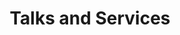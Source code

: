 ---
layout: page
permalink: /act/
title:  Talks and Services
description: Here I list conferences I attended, talks I gave, memberships I have, and professional services I did.
nav: true
nav_order: 5
---